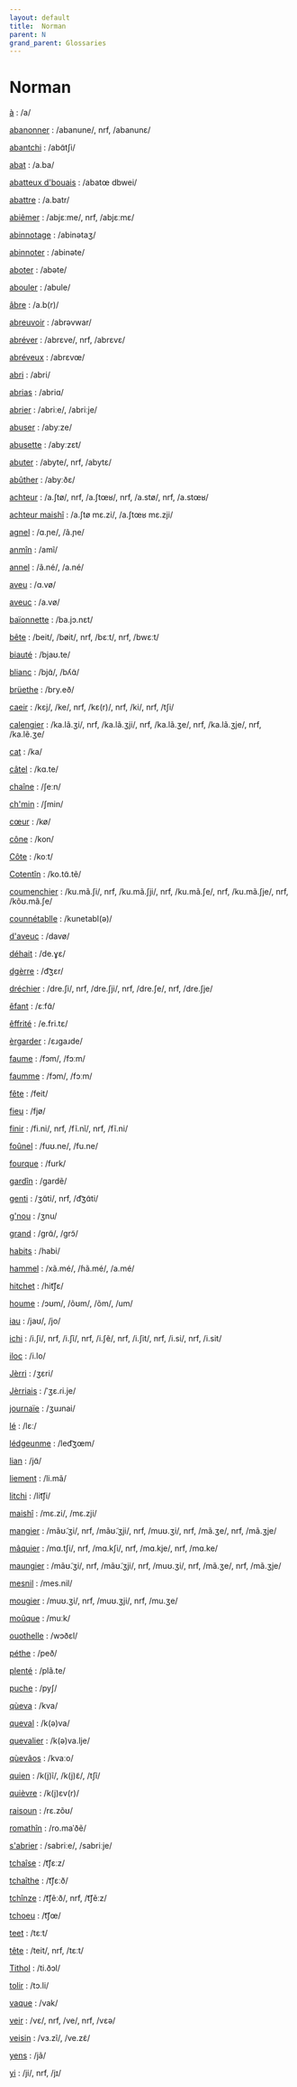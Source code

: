 ```yaml
---
layout: default
title:  Norman
parent: N
grand_parent: Glossaries
---
```


# Norman


[à](https://en.wiktionary.org/wiki/?curid=34441)
: /a/

[abanonner](https://en.wiktionary.org/wiki/?curid=7848298)
: /abanune/, nrf, /abanunɛ/

[abantchi](https://en.wiktionary.org/wiki/?curid=7849095)
: /abɑ̃tʃi/

[abat](https://en.wiktionary.org/wiki/?curid=54950)
: /a.ba/

[abatteux d'bouais](https://en.wiktionary.org/wiki/?curid=7849091)
: /abatœ dbwei/

[abattre](https://en.wiktionary.org/wiki/?curid=279401)
: /a.batr/

[abiêmer](https://en.wiktionary.org/wiki/?curid=7849120)
: /abjɛːme/, nrf, /abjɛːmɛ/

[abinnotage](https://en.wiktionary.org/wiki/?curid=7849107)
: /abinətaʒ/

[abinnoter](https://en.wiktionary.org/wiki/?curid=7849109)
: /abinəte/

[aboter](https://en.wiktionary.org/wiki/?curid=7849129)
: /abəte/

[abouler](https://en.wiktionary.org/wiki/?curid=1624073)
: /abule/

[âbre](https://en.wiktionary.org/wiki/?curid=6886635)
: /a.b(r)/

[abreuvoir](https://en.wiktionary.org/wiki/?curid=560)
: /abrəvwar/

[abréver](https://en.wiktionary.org/wiki/?curid=7849223)
: /abrɛve/, nrf, /abrɛvɛ/

[abréveux](https://en.wiktionary.org/wiki/?curid=7849229)
: /abrɛvœ/

[abri](https://en.wiktionary.org/wiki/?curid=861609)
: /abri/

[abrias](https://en.wiktionary.org/wiki/?curid=1710313)
: /abriɑ/

[abrier](https://en.wiktionary.org/wiki/?curid=1625253)
: /abriːe/, /abriːje/

[abuser](https://en.wiktionary.org/wiki/?curid=1122)
: /abyːze/

[abusette](https://en.wiktionary.org/wiki/?curid=7855381)
: /abyːzɛt/

[abuter](https://en.wiktionary.org/wiki/?curid=7855366)
: /abyte/, nrf, /abytɛ/

[abûther](https://en.wiktionary.org/wiki/?curid=3964595)
: /abyːðɛ/

[achteur](https://en.wiktionary.org/wiki/?curid=7522249)
: /a.ʃtø/, nrf, /a.ʃtœʁ/, nrf, /a.stø/, nrf, /a.stœʁ/

[achteur maishî](https://en.wiktionary.org/wiki/?curid=7522246)
: /a.ʃtø mɛ.zi/, /a.ʃtœʁ mɛ.zji/

[agnel](https://en.wiktionary.org/wiki/?curid=4544736)
: /ɑ.ɲe/, /ã.ɲe/

[anmîn](https://en.wiktionary.org/wiki/?curid=3519697)
: /amĩ/

[annel](https://en.wiktionary.org/wiki/?curid=7511913)
: /ã.né/, /a.né/

[aveu](https://en.wiktionary.org/wiki/?curid=456992)
: /ɑ.vø/

[aveuc](https://en.wiktionary.org/wiki/?curid=7522171)
: /a.vø/

[baïonnette](https://en.wiktionary.org/wiki/?curid=858748)
: /ba.jɔ.nɛt/

[bête](https://en.wiktionary.org/wiki/?curid=198074)
: /beit/, /bøit/, nrf, /bɛːt/, nrf, /bwɛːt/

[biauté](https://en.wiktionary.org/wiki/?curid=1911696)
: /bjaʊ.te/

[blianc](https://en.wiktionary.org/wiki/?curid=2577509)
: /bjɑ̃/, /bʎɑ̃/

[brüethe](https://en.wiktionary.org/wiki/?curid=3635370)
: /bry.eð/

[caeir](https://en.wiktionary.org/wiki/?curid=2798616)
: /kɛj/, /ke/, nrf, /kɛ(r)/, nrf, /ki/, nrf, /tʃi/

[calengier](https://en.wiktionary.org/wiki/?curid=7522218)
: /ka.lã.ʒi/, nrf, /ka.lã.ʒji/, nrf, /ka.lã.ʒe/, nrf, /ka.lã.ʒje/, nrf, /ka.lẽ.ʒe/

[cat](https://en.wiktionary.org/wiki/?curid=36)
: /ka/

[câtel](https://en.wiktionary.org/wiki/?curid=7511896)
: /kɑ.te/

[chaîne](https://en.wiktionary.org/wiki/?curid=201508)
: /ʃeːn/

[ch'min](https://en.wiktionary.org/wiki/?curid=3548116)
: /ʃmin/

[cœur](https://en.wiktionary.org/wiki/?curid=24962)
: /kø/

[cône](https://en.wiktionary.org/wiki/?curid=837121)
: /kon/

[Côte](https://en.wiktionary.org/wiki/?curid=4045735)
: /koːt/

[Cotentîn](https://en.wiktionary.org/wiki/?curid=4045736)
: /ko.tɑ̃.tẽ/

[coumenchier](https://en.wiktionary.org/wiki/?curid=7522201)
: /ku.mã.ʃi/, nrf, /ku.mã.ʃji/, nrf, /ku.mã.ʃe/, nrf, /ku.mã.ʃje/, nrf, /kõʊ.mã.ʃe/

[counnétablle](https://en.wiktionary.org/wiki/?curid=3563390)
: /kunetabl(ə)/

[d'aveuc](https://en.wiktionary.org/wiki/?curid=7522170)
: /davø/

[déhait](https://en.wiktionary.org/wiki/?curid=7522234)
: /de.ɣɛ/

[dgèrre](https://en.wiktionary.org/wiki/?curid=2097069)
: /d͡ʒɛr/

[dréchier](https://en.wiktionary.org/wiki/?curid=7522202)
: /dre.ʃi/, nrf, /dre.ʃji/, nrf, /dre.ʃe/, nrf, /dre.ʃje/

[êfant](https://en.wiktionary.org/wiki/?curid=516802)
: /ɛːfɑ̃/

[êffrité](https://en.wiktionary.org/wiki/?curid=4195947)
: /e.fri.tɛ/

[èrgarder](https://en.wiktionary.org/wiki/?curid=3936066)
: /ɛɹɡaɹde/

[faume](https://en.wiktionary.org/wiki/?curid=3535146)
: /fɔm/, /fɔːm/

[faumme](https://en.wiktionary.org/wiki/?curid=3547999)
: /fɔm/, /fɔːm/

[fête](https://en.wiktionary.org/wiki/?curid=61255)
: /feit/

[fieu](https://en.wiktionary.org/wiki/?curid=1933366)
: /fjø/

[finir](https://en.wiktionary.org/wiki/?curid=74290)
: /fi.ni/, nrf, /fĩ.nĩ/, nrf, /fĩ.ni/

[foûnel](https://en.wiktionary.org/wiki/?curid=7511916)
: /fuʊ.ne/, /fu.ne/

[fourque](https://en.wiktionary.org/wiki/?curid=7511905)
: /furk/

[gardîn](https://en.wiktionary.org/wiki/?curid=3494996)
: /ɡardẽ/

[genti](https://en.wiktionary.org/wiki/?curid=963275)
: /ʒɑ̃ti/, nrf, /d͡ʒɑ̃ti/

[g'nou](https://en.wiktionary.org/wiki/?curid=3518852)
: /ʒnu/

[grand](https://en.wiktionary.org/wiki/?curid=61936)
: /ɡrɑ̃/, /ɡrɔ̃/

[habits](https://en.wiktionary.org/wiki/?curid=188527)
: /habi/

[hammel](https://en.wiktionary.org/wiki/?curid=7511912)
: /xã.mé/, /ɦã.mé/, /a.mé/

[hitchet](https://en.wiktionary.org/wiki/?curid=2097042)
: /hit͡ʃɛ/

[houme](https://en.wiktionary.org/wiki/?curid=6879034)
: /ɔʊm/, /õʊm/, /õm/, /um/

[iau](https://en.wiktionary.org/wiki/?curid=926819)
: /jaʊ/, /jo/

[ichi](https://en.wiktionary.org/wiki/?curid=213796)
: /i.ʃi/, nrf, /i.ʃĩ/, nrf, /i.ʃẽ/, nrf, /i.ʃit/, nrf, /i.si/, nrf, /i.sit/

[iloc](https://en.wiktionary.org/wiki/?curid=7522237)
: /i.lo/

[Jèrri](https://en.wiktionary.org/wiki/?curid=2095809)
: /ʒɛri/

[Jèrriais](https://en.wiktionary.org/wiki/?curid=229721)
: /ˈʒɛ.ɾi.je/

[journaïe](https://en.wiktionary.org/wiki/?curid=3569215)
: /ʒuɹnai/

[lé](https://en.wiktionary.org/wiki/?curid=264394)
: /lɛː/

[lédgeunme](https://en.wiktionary.org/wiki/?curid=3496593)
: /led͡ʒœm/

[lian](https://en.wiktionary.org/wiki/?curid=517163)
: /jɑ̃/

[liement](https://en.wiktionary.org/wiki/?curid=241186)
: /li.mã/

[litchi](https://en.wiktionary.org/wiki/?curid=214440)
: /lit͡ʃi/

[maishî](https://en.wiktionary.org/wiki/?curid=7522243)
: /mɛ.zi/, /mɛ.zji/

[mangier](https://en.wiktionary.org/wiki/?curid=895800)
: /mãʊ̃.ʒi/, nrf, /mãʊ̃.ʒji/, nrf, /muʊ.ʒi/, nrf, /mã.ʒe/, nrf, /mã.ʒje/

[mâquier](https://en.wiktionary.org/wiki/?curid=7523146)
: /mɑ.tʃi/, nrf, /mɑ.kʃi/, nrf, /mɑ.kje/, nrf, /mɑ.ke/

[maungier](https://en.wiktionary.org/wiki/?curid=7522776)
: /mãʊ̃.ʒi/, nrf, /mãʊ̃.ʒji/, nrf, /muʊ.ʒi/, nrf, /mã.ʒe/, nrf, /mã.ʒje/

[mesnil](https://en.wiktionary.org/wiki/?curid=7674011)
: /mes.nil/

[mougier](https://en.wiktionary.org/wiki/?curid=7523149)
: /muʊ.ʒi/, nrf, /muʊ.ʒji/, nrf, /mu.ʒe/

[moûque](https://en.wiktionary.org/wiki/?curid=2410651)
: /muːk/

[ouothelle](https://en.wiktionary.org/wiki/?curid=3592155)
: /wɔðɛl/

[péthe](https://en.wiktionary.org/wiki/?curid=3497061)
: /peð/

[plenté](https://en.wiktionary.org/wiki/?curid=2018647)
: /plã.te/

[puche](https://en.wiktionary.org/wiki/?curid=3518864)
: /pyʃ/

[qùeva](https://en.wiktionary.org/wiki/?curid=3546109)
: /kva/

[queval](https://en.wiktionary.org/wiki/?curid=7511908)
: /k(ə)va/

[quevalier](https://en.wiktionary.org/wiki/?curid=7511909)
: /k(ə)va.lje/

[qùevâos](https://en.wiktionary.org/wiki/?curid=4689180)
: /kvaːo/

[quien](https://en.wiktionary.org/wiki/?curid=100779)
: /k(j)ĩ/, /k(j)ɛ̃/, /tʃĩ/

[quièvre](https://en.wiktionary.org/wiki/?curid=7511899)
: /k(j)ɛv(r)/

[raisoun](https://en.wiktionary.org/wiki/?curid=2959584)
: /rɛ.zõʊ/

[romathîn](https://en.wiktionary.org/wiki/?curid=2130071)
: /ro.maˈðẽ/

[s'abrier](https://en.wiktionary.org/wiki/?curid=7849238)
: /sabriːe/, /sabriːje/

[tchaîse](https://en.wiktionary.org/wiki/?curid=2096846)
: /t͡ʃɛːz/

[tchaîthe](https://en.wiktionary.org/wiki/?curid=2096847)
: /t͡ʃɛːð/

[tchînze](https://en.wiktionary.org/wiki/?curid=3519728)
: /t͡ʃẽːð/, nrf, /t͡ʃẽːz/

[tchoeu](https://en.wiktionary.org/wiki/?curid=516797)
: /t͡ʃœ/

[teet](https://en.wiktionary.org/wiki/?curid=622297)
: /tɛːt/

[tête](https://en.wiktionary.org/wiki/?curid=101513)
: /teit/, nrf, /tɛːt/

[Tithol](https://en.wiktionary.org/wiki/?curid=4136104)
: /ti.ðɔl/

[tolir](https://en.wiktionary.org/wiki/?curid=1958486)
: /tɔ.li/

[vaque](https://en.wiktionary.org/wiki/?curid=2043523)
: /vak/

[veir](https://en.wiktionary.org/wiki/?curid=1584268)
: /vɛ/, nrf, /ve/, nrf, /vɛə/

[veisin](https://en.wiktionary.org/wiki/?curid=632814)
: /vɜ.zĩ/, /ve.zɛ̃/

[yens](https://en.wiktionary.org/wiki/?curid=836748)
: /jã/

[yi](https://en.wiktionary.org/wiki/?curid=38706)
: /ji/, nrf, /jɪ/

